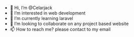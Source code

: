 - 👋 Hi, I’m @Celarjack
- 👀 I’m interested in web development
- 🌱 I’m currently learning laravel
- 💞️ I’m looking to collaborate on any project based website
- 📫 How to reach me? please contact to my email


<!---
Celarjack/Celarjack is a ✨ special ✨ repository because its `README.md` (this file) appears on your GitHub profile.
You can click the Preview link to take a look at your changes.
--->
